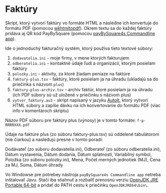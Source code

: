 # Faktúry

Skript, ktorý vytvorí faktúry vo formáte HTML a následne ich konvertuje do formátu PDF (pomocou [wkhtmltopdf](https://wkhtmltopdf.org/)). Okrem textu sa do každej faktúry pridáva aj QR kód PayBySquare (pomocou [payBySquare4s Commandline app](https://github.com/softwavesk/payBySquare4s#commandline-app)).

Ide o jednoduchý fakturačný systém, ktorý používa tieto textové súbory:

1. `dodavatelia.ini` - moje firmy, v mene ktorých fakturujem
1. `odberatelia.ini` - kontaktné údaje ľudí a organizácií, ktorým posielam faktúry
1. `polozky.ini` - aktivity, za ktoré žiadam peniaze na faktúre
1. `faktury-plus.tsv` - faktúry, ktoré posielam ja na úhradu (ukladajú sa do priečinka s názvom `plus`)
1. `faktury-plus-archiv.tsv` - archív faktúr, ktoré posielam ja na úhradu (ich PDF súbory sú už uložené v priečinku s názvom plus)
1. `vytvor_faktury.au3` - skript napísaný v jazyku [AutoIt](https://www.autoitscript.com/), ktorý vytvorí HTML súbory a zapíše dávku na ich konvertovanie do formátu PDF (viac info v komentároch skriptu)

Názov PDF súboru pre faktúry plus (výnosy) je v tomto formáte: `f-p-RRRRXXX.pdf`

Údaje na faktúre plus (zo súboru faktury-plus.tsv) sú oddelené tabulátorom (nie čiarkou) a nasledujú presne v tomto poradí:

Dodávateľ (zo súboru dodavatelia.ini), Odberateľ (zo súboru odberatelia.ini), Dátum vystavenia, Dátum dodania, Dátum splatnosti, Variabilný symbol, Položka (zo súboru polozky.ini), Mena, Počet merných jednotiek (MJ), Cena za MJ, Suma, Dátum úhrady

Vo Windowse pre potrebey nástroja `payBySquare4s Commandline app` netreba inštalovať Javu. Stačí iba stiahnuť a rozbaliť prenosnú verziu [OpenJDK JRE Portable 64-bit](https://portableapps.com/apps/utilities/OpenJDKJRE64) a pridať do PATH cestu k priečinku `OpenJDKJRE64\bin\`.
